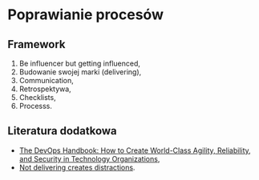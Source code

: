 # Poprawianie procesów

## Framework
 
1. Be influencer but getting influenced,
2. Budowanie swojej marki (delivering), 
3. Communication,
4. Retrospektywa,
5. Checklists,
6. Processs.

## Literatura dodatkowa

- [The DevOps Handbook: How to Create World-Class Agility, Reliability, and Security in Technology Organizations](https://www.amazon.com/DevOps-Handbook-World-Class-Reliability-Organizations/dp/1942788002),
- [Not delivering creates distractions](https://niksilver.com/2022/11/29/not-delivering-creates-distractions/).
